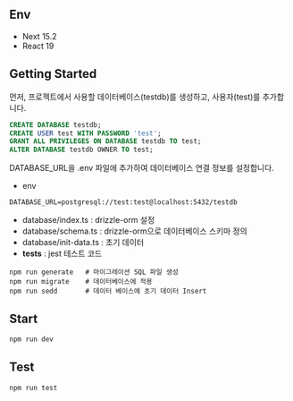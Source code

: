 ## Env
+ Next 15.2
+ React 19

## Getting Started

먼저, 프로젝트에서 사용할 데이터베이스(testdb)를 생성하고, 사용자(test)를 추가합니다.

```sql
CREATE DATABASE testdb;
CREATE USER test WITH PASSWORD 'test';
GRANT ALL PRIVILEGES ON DATABASE testdb TO test;
ALTER DATABASE testdb OWNER TO test;
```

DATABASE_URL을 .env 파일에 추가하여 데이터베이스 연결 정보를 설정합니다.

+ env

```
DATABASE_URL=postgresql://test:test@localhost:5432/testdb
```

+ database/index.ts : drizzle-orm 설정
+ database/schema.ts : drizzle-orm으로 데이터베이스 스키마 정의
+ database/init-data.ts : 초기 데이터
+ __tests__ : jest 테스트 코드 

```
npm run generate   # 마이그레이션 SQL 파일 생성
npm run migrate    # 데이터베이스에 적용
npm run sedd       # 데이터 베이스에 초기 데이터 Insert
```

## Start

```bash
npm run dev
```

## Test

```bash
npm run test
```
